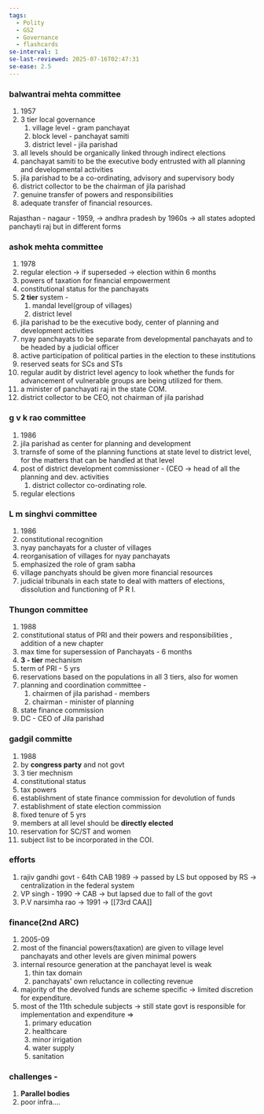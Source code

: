 ```yaml
---
tags:
  - Polity
  - GS2
  - Governance
  - flashcards
se-interval: 1
se-last-reviewed: 2025-07-16T02:47:31
se-ease: 2.5
---
```

### balwantrai mehta committee
1. 1957
2. 3 tier local governance
	1. village level - gram panchayat
	2. block level - panchayat samiti
	3. district level - jila parishad
3. all levels should be organically linked through indirect elections
4. panchayat samiti to be the executive body entrusted with all planning and developmental activities
5. jila parishad to be a co-ordinating, advisory and supervisory body
6. district collector to be the chairman of jila parishad
7. genuine transfer of powers and responsibilities
8. adequate transfer of financial resources.

Rajasthan - nagaur - 1959, -> andhra pradesh
by 1960s -> all states adopted panchayti raj but in different forms
### ashok mehta committee
1. 1978
2. regular election -> if superseded -> election within 6 months
3. powers of taxation for financial empowerment
4. constitutional status for the panchayats
5. **2 tier** system - 
	1. mandal level(group of villages)
	2. district level
6. jila parishad to be the executive body, center of planning and development activities
7. nyay panchayats to be separate from developmental panchayats and to be headed by a judicial officer
8. active participation of political parties in the election to these institutions
9. reserved seats for SCs and STs
10. regular audit by district level agency to look whether the funds for advancement of vulnerable groups are being utilized for them.
11. a minister of panchayati raj in the state COM.
12. district collector to be CEO, not chairman of jila parishad


### g v k rao committee
1. 1986
2. jila parishad as center for planning and development
3. trarnsfe of some of the planning functions at state level to district level, for the matters that can be handled at that level
4. post of district development commissioner - (CEO -> head of all the planning and dev. activities
	1. district collector co-ordinating role.
5. regular elections
### L m singhvi committee
1. 1986
2. constitutional recognition
3. nyay panchayats for a cluster of villages
4. reorganisation of villages for nyay panchayats
5. emphasized the role of gram sabha
6. village panchyats should be given more financial resources
7. judicial tribunals in each state to deal with matters of elections, dissolution and functioning of P R I.
### Thungon committee
1. 1988
2. constitutional status of PRI and their powers and responsibilities , addition of a new chapter
3. max time for supersession of Panchayats - 6 months
4. **3 - tier** mechanism
5. term of PRI - 5 yrs
6. reservations based on the populations in all 3 tiers, also for women
7. planning and coordination committee -
	1. chairmen of jila parishad - members
	2. chairman - minister of planning
8. state finance commission
9. DC - CEO of Jila parishad

### gadgil committe
1. 1988
2. by **congress party** and not govt
3. 3 tier mechnism
4. constitutional status
5. tax powers
6. establishment of state finance commission for devolution of funds
7. establishment of state election commission
8. fixed tenure of 5 yrs
9. members at all level should be **directly elected**
10. reservation for SC/ST and women
11. subject list to be incorporated in the COI.

### efforts
1. rajiv gandhi govt - 64th CAB 1989 -> passed by LS but opposed by RS -> centralization in the federal system
2. VP singh - 1990 -> CAB -> but lapsed due to fall of the govt
3. P.V narsimha rao -> 1991 -> [[73rd CAA]]
### finance(2nd ARC)
1. 2005-09
2. most of the financial powers(taxation) are given to village level panchayats and other levels are given minimal powers
3. internal resource generation at the panchayat level is weak
	1. thin tax domain
	2. panchayats' own reluctance in collecting revenue
4. majority of the devolved funds are scheme specific -> limited discretion for expenditure.
5. most of the 11th schedule subjects -> still state govt is responsible for implementation and expenditure => 
	1. primary education
	2. healthcare
	3. minor irrigation
	4. water supply
	5. sanitation
### challenges - 
1. **Parallel bodies**
2. poor infra....
